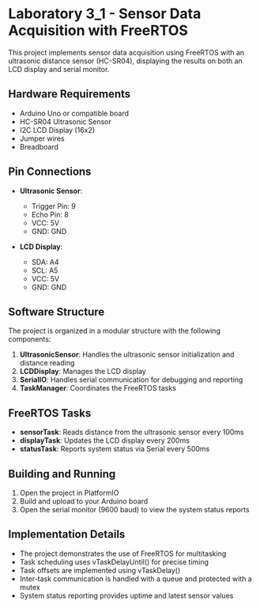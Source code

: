 # Laboratory 3_1 - Sensor Data Acquisition with FreeRTOS

This project implements sensor data acquisition using FreeRTOS with an ultrasonic distance sensor (HC-SR04), displaying the results on both an LCD display and serial monitor.

## Hardware Requirements

- Arduino Uno or compatible board
- HC-SR04 Ultrasonic Sensor
- I2C LCD Display (16x2)
- Jumper wires
- Breadboard

## Pin Connections

- **Ultrasonic Sensor**:
  - Trigger Pin: 9
  - Echo Pin: 8
  - VCC: 5V
  - GND: GND

- **LCD Display**:
  - SDA: A4
  - SCL: A5
  - VCC: 5V
  - GND: GND

## Software Structure

The project is organized in a modular structure with the following components:

1. **UltrasonicSensor**: Handles the ultrasonic sensor initialization and distance reading
2. **LCDDisplay**: Manages the LCD display
3. **SerialIO**: Handles serial communication for debugging and reporting
4. **TaskManager**: Coordinates the FreeRTOS tasks

## FreeRTOS Tasks

- **sensorTask**: Reads distance from the ultrasonic sensor every 100ms
- **displayTask**: Updates the LCD display every 200ms
- **statusTask**: Reports system status via Serial every 500ms

## Building and Running

1. Open the project in PlatformIO
2. Build and upload to your Arduino board
3. Open the serial monitor (9600 baud) to view the system status reports

## Implementation Details

- The project demonstrates the use of FreeRTOS for multitasking
- Task scheduling uses vTaskDelayUntil() for precise timing
- Task offsets are implemented using vTaskDelay()
- Inter-task communication is handled with a queue and protected with a mutex
- System status reporting provides uptime and latest sensor values 